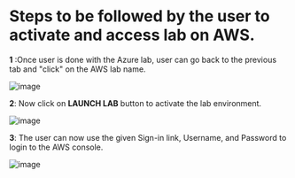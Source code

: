 # Steps to be followed by the user to activate and access lab on AWS.


**1**	:Once user is done with the Azure lab, user can go back to the previous tab and "click" on the AWS lab name.

![image](https://user-images.githubusercontent.com/85232046/160334228-0c811256-df74-4fee-ab8f-437174e4e3c8.png)

**2**: Now click on **LAUNCH LAB** button to activate the lab environment.

![image](https://user-images.githubusercontent.com/85232046/160364379-84e73ed3-9904-4fcf-9edb-b94a6e45a255.png)

**3**:	The user can now use the given Sign-in link, Username, and Password to login to the AWS console.

![image](https://user-images.githubusercontent.com/85232046/160365310-d061973b-2829-425f-891c-7a7b94600944.png)
